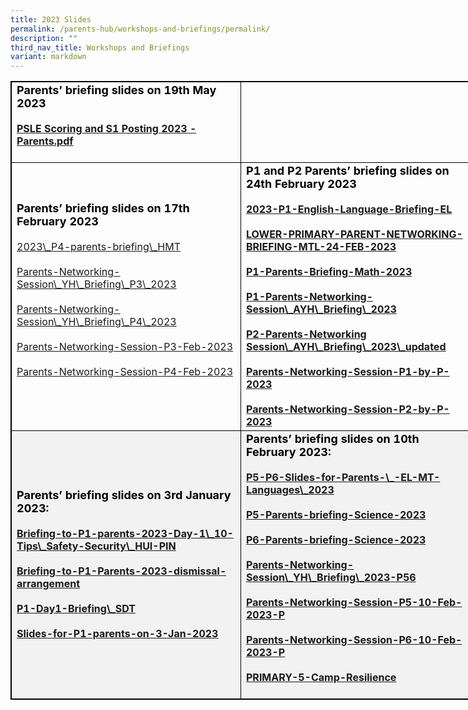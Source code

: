 ```yaml
---
title: 2023 Slides
permalink: /parents-hub/workshops-and-briefings/permalink/
description: ""
third_nav_title: Workshops and Briefings
variant: markdown
---
```

<table style="border: 1px solid black; width: 840px;">
   <tbody>
     <tr><td style="border: 1px solid black; width: 350px;">
            <b>
            <strong style="color: black; font-size: 18;"> Parents’ briefing slides on 19th&nbsp;May 2023</strong>
            <br>
						<br>
            <a href="https://drive.google.com/file/d/1_ri9dFL6XCtVwXxIhNg2_8ICstuqhw57/view?usp=sharing">PSLE Scoring and S1 Posting 2023 - Parents.pdf</a>
            <br>
						<br>
            </b>
         </td> 
		 </tr><tr>
         <td style="border: 1px solid black; width: 350px;">
            <strong style="color: black; font-size: 18;">Parents’ briefing slides on 17th February 2023</strong>
            <br>
            <br>
            <a href="https://drive.google.com/file/d/1Vb9qdlRLXpcV96h8PPjZEgPzBDHya5pm/view?usp=sharing">2023\_P4-parents-briefing\_HMT<br>
            <br>
            </a>
            <a href="https://drive.google.com/file/d/1kPpKlBFCAKHQOYXNxZD2K8RGe_NQnJ2k/view?usp=sharing">Parents-Networking-Session\_YH\_Briefing\_P3\_2023</a>
            <br>
            <br>
            <a href="https://drive.google.com/file/d/1TuiNVTi_PFPxcjKXdTU0Y6da-URxaRej/view?usp=sharing">Parents-Networking-Session\_YH\_Briefing\_P4\_2023</a>
            <br>
            <br>
            <a href="https://drive.google.com/file/d/1QOfq6_prghJ6YiE2bxhU8ihlk7-2FVLP/view?usp=sharing">Parents-Networking-Session-P3-Feb-2023</a>
            <br>
            <br>
            <a href="https://drive.google.com/file/d/1LR3JfrIRBk0awSjN1bidEdg6Jk6Vz-ll/view?usp=share\_link">Parents-Networking-Session-P4-Feb-2023</a>
            <br>
            <br>
         </td>
         <td style="border: 1px solid black; width: 350px;">
            <b>
            <strong style="color: black; font-size: 18;">P1 and P2 Parents’ briefing slides on 24th February 2023</strong>
            <br>
            <br>
            <a href="https://drive.google.com/file/d/1gA32gIsj9LNkAHsr3kdspRqWb8N3CuK2/view?usp=share\_link">2023-P1-English-Language-Briefing-EL <br>
            <br>
            </a>
            <a href="https://drive.google.com/file/d/1Jx8QiLOMQ3jujalf4i5VoMCD_VoOKxO0/view?usp=share\_link">LOWER-PRIMARY-PARENT-NETWORKING-BRIEFING-MTL-24-FEB-2023</a>
            <br>
            <br>
            <a href="https://drive.google.com/file/d/11tzEOm8_HQ30-kqQPAxTMoAcI81HovEr/view?usp=share\_link">P1-Parents-Briefing-Math-2023</a>
            <br>
            <br>
            <a href="https://drive.google.com/file/d/1NY54TTFaPfiFTKs5Gf1kSU2VXv0ZjRPU/view?usp=share\_link">P1-Parents-Networking-Session\_AYH\_Briefing\_2023</a>
            <br>
            <br>
            <a href="https://drive.google.com/file/d/1kxfbBZafbAK7lrFSQrz-HleiDlpwt77t/view?usp=share\_link">P2-Parents-Networking Session\_AYH\_Briefing\_2023\_updated</a>
            <br>
            <br>
            <a href="https://drive.google.com/file/d/1wcCSXbIKBjsTIVekE1aVypwbNLbqAWh7/view?usp=share\_link">Parents-Networking-Session-P1-by-P-2023</a>
            <br>
            <br>
            <a href="https://drive.google.com/file/d/1iYsxL\_lOoLvlfr7Qq7aV0fOHHq8DBqds/view?usp=sharing">Parents-Networking-Session-P2-by-P-2023</a>
            <br>
            </b>
         </td>
      </tr>
      <tr style="background-color: #f2f2f2;">
         <td style="border: 1px solid black; width: 350px;">
            <b>
            <strong style="color: black; font-size: 18;">Parents’ briefing slides on 3rd January 2023:</strong>
            <br>
            <br>
							<a href="https://docs.google.com/presentation/d/1w8zmILRB5EFWI-iDezex6fD5Ga\_7r4QR/edit?usp=share\_link&amp;ouid=109705388736542203935&amp;rtpof=true&amp;sd=true">Briefing-to-P1-parents-2023-Day-1\_10-Tips\_Safety-Security\_HUI-PIN<br>
            </a>
            <br>
            <a>
            </a>
            <a href="https://docs.google.com/presentation/d/1QAZtlY7bFeXwZEIVpcgAr83TkUjulFTb/edit?usp=share\_link&amp;ouid=109705388736542203935&amp;rtpof=true&amp;sd=true">Briefing-to-P1-Parents-2023-dismissal-arrangement</a>
            <br>
            <br>
            <a href="https://docs.google.com/presentation/d/1VYD9PjfofhGR1B6nrfymOdy3QKLKr\_gh/edit?usp=share\_link&amp;ouid=109705388736542203935&amp;rtpof=true&amp;sd=true">P1-Day1-Briefing\_SDT</a>
            <br>
            <br>
            <a href="https://docs.google.com/presentation/d/1cZF-SxAHxX5MSWzZZZpfRp-xO0KXt8qD/edit?usp=share\_link&amp;ouid=109705388736542203935&amp;rtpof=true&amp;sd=true">Slides-for-P1-parents-on-3-Jan-2023</a>
            <br>
            </b>
         </td>
         <td style="border: 1px solid black; width: 350px;">
            <b>
            <strong style="color: black; font-size: 18;">Parents’ briefing slides on 10th February 2023:</strong>
            <br>
            <br>
            <a href="https://drive.google.com/file/d/1snJme6rWYaWr7AYFCkA8TGG\_LScdXS6W/view?usp=share\_link">P5-P6-Slides-for-Parents-\_-EL-MT-Languages\_2023 <br></a><br>
            <a href="https://drive.google.com/file/d/1Ff\_DN5fhYJGYsHAyqytOGMMMEXwckp4b/view?usp=share\_link">P5-Parents-briefing-Science-2023 <br><br></a>
            <a href="https://drive.google.com/file/d/1S4c2zMWSy6jmvtsZVv2YewXyqA4aT6J5/view?usp=share\_link">P6-Parents-briefing-Science-2023<br><br></a>
            <a href="https://drive.google.com/file/d/1gmAH8w9GXsZSaLEL2tz1iJC9YXRVbk\_a/view?usp=share\_link">Parents-Networking-Session\_YH\_Briefing\_2023-P56 <br><br></a>
            <a href="https://drive.google.com/file/d/1M-Mz2cZnl4DGwwNEF7sWn3n6jAC2cIZ3/view?usp=share\_link">Parents-Networking-Session-P5-10-Feb-2023-P<br><br></a>
            <a href="https://drive.google.com/file/d/15HOJGvc20pMTOm5xFE3Oauhz01I-JRZV/view?usp=share\_link">Parents-Networking-Session-P6-10-Feb-2023-P<br><br></a>
            <a href="https://drive.google.com/file/d/11i7Be5wlO-GaqM9PrvtDMCMjqhmOMQiG/view?usp=share\_link">PRIMARY-5-Camp-Resilience<br><br></a>
            </b>
         </td>
      </tr>
   </tbody>
</table>